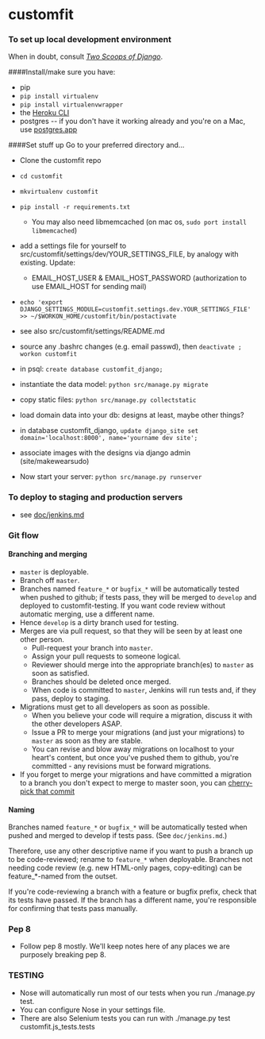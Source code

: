 customfit
=========

### To set up local development environment
When in doubt, consult [_Two Scoops of Django_](https://daniel.feldroy.com/books/tech).

####Install/make sure you have:
* pip
* `pip install virtualenv`
* `pip install virtualenvwrapper`
* the [Heroku CLI](https://toolbelt.heroku.com/)
* postgres -- if you don't have it working already and you're on a Mac, 
  use [postgres.app](http://postgresapp.com/)

####Set stuff up
Go to your preferred directory and...

* Clone the customfit repo
* `cd customfit`
* `mkvirtualenv customfit`
* `pip install -r requirements.txt`
	* You may also need libmemcached (on mac os, `sudo port install libmemcached`)
* add a settings file for yourself to src/customfit/settings/dev/YOUR_SETTINGS_FILE, by analogy with existing.  Update:
	* EMAIL_HOST_USER & EMAIL_HOST_PASSWORD (authorization to use EMAIL_HOST for sending mail) 
* ``echo 'export DJANGO_SETTINGS_MODULE=customfit.settings.dev.YOUR_SETTINGS_FILE' >> ~/$WORKON_HOME/customfit/bin/postactivate``
* see also src/customfit/settings/README.md
* source any .bashrc changes (e.g. email passwd), then `deactivate ; workon customfit`
* in psql: `create database customfit_django;`
* instantiate the data model: `python src/manage.py migrate`
* copy static files: `python src/manage.py collectstatic`
* load domain data into your db: designs at least, maybe other things?
* in database customfit_django, `update django_site set domain='localhost:8000', name='yourname dev site';`
* associate images with the designs via django admin (site/makewearsudo)

* Now start your server: `python src/manage.py runserver`



### To deploy to staging and production servers
* see [doc/jenkins.md](doc/jenkins.md)

### Git flow
#### Branching and merging
* `master` is deployable.
* Branch off `master`.
* Branches named `feature_*` or `bugfix_*` will be automatically tested
  when pushed to github; if tests pass, they will be merged to `develop` and
  deployed to customfit-testing. If you want code review without automatic 
  merging, use a different name.
* Hence `develop` is a dirty branch used for testing.
* Merges are via pull request, so that they will be seen by at least one 
  other person.
  * Pull-request your branch into `master`.
  * Assign your pull requests to someone logical.
  * Reviewer should merge into the appropriate branch(es) to `master` as 
  soon as satisfied.
  * Branches should be deleted once merged.
  * When code is committed to `master`, Jenkins will run tests and, if 
    they pass, deploy to staging.
* Migrations must get to all developers as soon as possible.
  * When you believe your code will require a migration, discuss it with
    the other developers ASAP.
  * Issue a PR to merge your migrations (and just your migrations) to 
    `master` as soon as they are stable.
  * You can revise and blow away migrations on localhost to your heart's
    content, but once you've pushed them to github, you're committed - any
    revisions must be forward migrations.
* If you forget to merge your migrations and have committed a migration to a 
  branch you don't expect to merge to master soon, you can [cherry-pick that 
  commit](http://blogs.law.harvard.edu/acts/2012/07/10/github-pull-request-for-just-one-commit/)


#### Naming
Branches named `feature_*` or `bugfix_*` will be automatically tested when 
pushed and merged to develop if tests pass.  (See `doc/jenkins.md`.)

Therefore, use any other descriptive name if you want to push a branch up to be
code-reviewed; rename to `feature_*` when deployable.  Branches not needing code
review (e.g. new HTML-only pages, copy-editing) can be feature_*-named from the
outset.

If you're code-reviewing a branch with a feature or bugfix prefix, check
that its tests have passed.  If the branch has a different name, you're
responsible for confirming that tests pass manually.



### Pep 8
* Follow pep 8 mostly.  We'll keep notes here of any places we are purposely breaking pep 8.


### TESTING
* Nose will automatically run most of our tests when you run ./manage.py test.  
* You can configure Nose in your settings file.
* There are also Selenium tests you can run with ./manage.py test customfit.js_tests.tests




